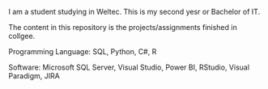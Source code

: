 I am a student studying in Weltec. This is my second yesr or Bachelor of IT.

The content in this repository is the projects/assignments finished in collgee.

Programming Language: SQL, Python, C#, R

Software: Microsoft SQL Server, Visual Studio, Power BI, RStudio, Visual Paradigm, JIRA
